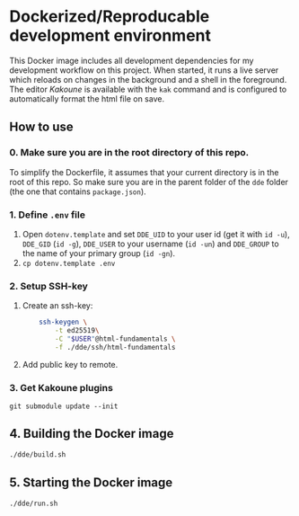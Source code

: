 # Dockerized/Reproducable development environment

This Docker image includes all development dependencies for my development
workflow on this project. When started, it runs a live server which reloads on
changes in the background and a shell in the foreground. The editor *Kakoune*
is available with the `kak` command and is configured to automatically format
the html file on save.

## How to use

### 0. Make sure you are in the root directory of this repo.

To simplify the Dockerfile, it assumes that your current directory is in the
root of this repo. So make sure you are in the parent folder of the `dde`
folder (the one that contains `package.json`).

### 1. Define `.env` file

1. Open `dotenv.template` and set `DDE_UID` to your user id (get it with
`id -u`), `DDE_GID` (`id -g`), `DDE_USER` to your username (`id -un`) and
`DDE_GROUP` to the name of your primary group (`id -gn`).
2. `cp dotenv.template .env`

### 2. Setup SSH-key

1. Create an ssh-key:
   ```bash
       ssh-keygen \
           -t ed25519\
           -C "$USER"@html-fundamentals \
           -f ./dde/ssh/html-fundamentals
   ```
2. Add public key to remote.

### 3. Get Kakoune plugins

`git submodule update --init`

## 4. Building the Docker image

```bash
./dde/build.sh
```

## 5. Starting the Docker image

```bash
./dde/run.sh
```

